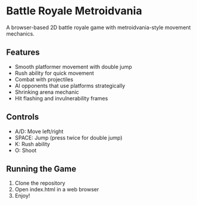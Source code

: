 # Battle Royale Metroidvania

A browser-based 2D battle royale game with metroidvania-style movement mechanics.

## Features
- Smooth platformer movement with double jump
- Rush ability for quick movement
- Combat with projectiles
- AI opponents that use platforms strategically
- Shrinking arena mechanic
- Hit flashing and invulnerability frames

## Controls
- A/D: Move left/right
- SPACE: Jump (press twice for double jump)
- K: Rush ability
- O: Shoot

## Running the Game
1. Clone the repository
2. Open index.html in a web browser
3. Enjoy! 